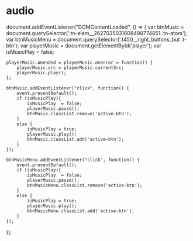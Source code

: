 # audio

document.addEventListener("DOMContentLoaded", () => {
    var btnMusic = document.querySelector('.tn-elem__2627035031608498774851 .tn-atom');
    var btnMusicMenu = document.querySelector('.t450__right_buttons_but .t-btn');
    var playerMusic = document.getElementById('player');
    var isMusicPlay = false;
   
    playerMusic.onended = playerMusic.onerror = function() {
        playerMusic.src = playerMusic.currentSrc;
        playerMusic.play();
    };
  
    btnMusic.addEventListener("click", function() {
        event.preventDefault();
        if (isMusicPlay){
            isMusicPlay  = false;
            playerMusic.pause();
            btnMusic.classList.remove('active-btn');
        }
        else {
            isMusicPlay = true;
            playerMusic.play();
            btnMusic.classList.add('active-btn');
        }
    });
   
    btnMusicMenu.addEventListener("click", function() {
        event.preventDefault();
        if (isMusicPlay){
            isMusicPlay  = false;
            playerMusic.pause();
            btnMusicMenu.classList.remove('active-btn');
        }
        else {
            isMusicPlay = true;
            playerMusic.play();
            btnMusicMenu.classList.add('active-btn');
        }
    });
   
 });

